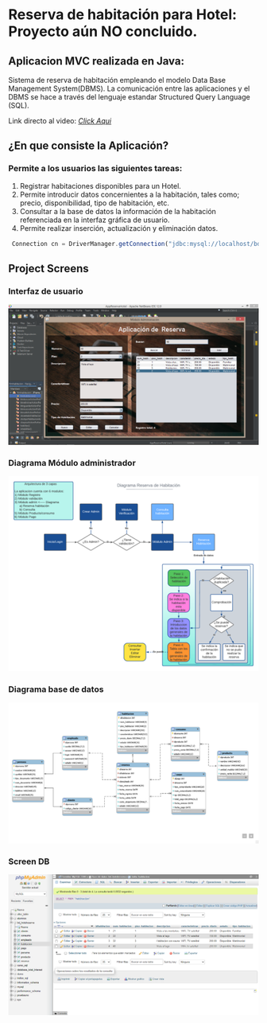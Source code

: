# Reserva de habitación para Hotel: Proyecto aún NO concluido.
## Aplicacion MVC realizada en Java:  
Sistema de reserva de habitación empleando el modelo Data Base Management System(DBMS). La comunicación entre las aplicaciones y el DBMS se hace a través del lenguaje estandar Structured Query Language (SQL).

Link directo al video: [_Click Aqui_](https://www.linkedin.com/feed/update/urn:li:activity:6917244981048950785/)
## ¿En que consiste la Aplicación?
### Permite a los usuarios las siguientes tareas: 

1) Registrar habitaciones disponibles para un Hotel.
2) Permite introducir datos concernientes a la habitación, tales como; precio, disponibilidad, tipo de habitación, etc.
3) Consultar a la base de datos la información de la habitación referenciada en la interfaz gráfica de usuario.  
4) Permite realizar inserción, actualización y eliminación datos.
  


```JavaScript
 Connection cn = DriverManager.getConnection("jdbc:mysql://localhost/bd_institucion", "root", "");

```

## Project Screens

### Interfaz de usuario 

![Home](https://github.com/IvanSebastian21/AppHotelReservaEnJava/blob/main/img/Screen.png)

### Diagrama Módulo administrador
![Home](https://github.com/IvanSebastian21/AppHotelReservaEnJava/blob/main/img/Diagrama%20habitacion.png)

### Diagrama base de datos
![Home](https://github.com/IvanSebastian21/AppHotelReservaEnJava/blob/main/img/Diagrama%20base%20de%20datos.png)

### Screen DB
![Home](https://github.com/IvanSebastian21/AppHotelReservaEnJava/blob/main/img/DataBase.png)



